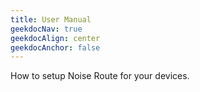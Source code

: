 ```yaml
---
title: User Manual
geekdocNav: true
geekdocAlign: center
geekdocAnchor: false
---
```


How to setup Noise Route for your devices.

